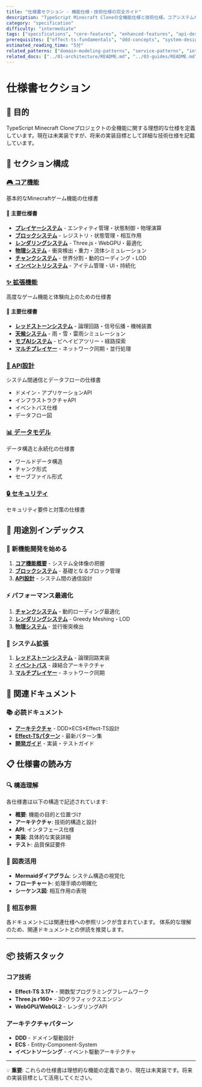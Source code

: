 ```yaml
---
title: "仕様書セクション - 機能仕様・技術仕様の完全ガイド"
description: "TypeScript Minecraft Cloneの全機能仕様と技術仕様。コアシステムから拡張機能までの完全なリファレンス。"
category: "specification"
difficulty: "intermediate"
tags: ["specifications", "core-features", "enhanced-features", "api-design", "data-models"]
prerequisites: ["effect-ts-fundamentals", "ddd-concepts", "system-design"]
estimated_reading_time: "5分"
related_patterns: ["domain-modeling-patterns", "service-patterns", "integration-patterns"]
related_docs: ["../01-architecture/README.md", "../03-guides/README.md"]
---
```


# 仕様書セクション

## 🎯 目的

TypeScript Minecraft Cloneプロジェクトの全機能に関する理想的な仕様を定義しています。現在は未実装ですが、将来の実装目標として詳細な技術仕様を記載しています。

## 📁 セクション構成

### [🎮 コア機能](00-core-features/)
基本的なMinecraftゲーム機能の仕様書

#### 🔗 主要仕様書
- **[プレイヤーシステム](00-core-features/02-player-system.md)** - エンティティ管理・状態制御・物理演算
- **[ブロックシステム](00-core-features/03-block-system.md)** - レジストリ・状態管理・相互作用
- **[レンダリングシステム](00-core-features/05-rendering-system.md)** - Three.js・WebGPU・最適化
- **[物理システム](00-core-features/06-physics-system.md)** - 衝突検出・重力・流体シミュレーション
- **[チャンクシステム](00-core-features/07-chunk-system.md)** - 世界分割・動的ローディング・LOD
- **[インベントリシステム](00-core-features/01-inventory-system.md)** - アイテム管理・UI・持続化

### [✨ 拡張機能](01-enhanced-features/)
高度なゲーム機能と体験向上のための仕様書

#### 🔗 主要仕様書
- **[レッドストーンシステム](01-enhanced-features/01-redstone-system.md)** - 論理回路・信号伝播・機械装置
- **[天候システム](01-enhanced-features/02-weather-system.md)** - 雨・雪・雷雨シミュレーション
- **[モブAIシステム](01-enhanced-features/04-mob-ai-system.md)** - ビヘイビアツリー・経路探索
- **[マルチプレイヤー](01-enhanced-features/10-multiplayer-architecture.md)** - ネットワーク同期・並行処理

### [🔌 API設計](02-api-design/)
システム間通信とデータフローの仕様書
- ドメイン・アプリケーションAPI
- インフラストラクチャAPI
- イベントバス仕様
- データフロー図

### [📊 データモデル](03-data-models/)
データ構造と永続化の仕様書
- ワールドデータ構造
- チャンク形式
- セーブファイル形式

### [🔒 セキュリティ](04-security-specification.md)
セキュリティ要件と対策の仕様書

## 🎯 用途別インデックス

### 🚀 新機能開発を始める
1. **[コア機能概要](00-core-features/00-overview.md)** - システム全体像の把握
2. **[ブロックシステム](00-core-features/03-block-system.md)** - 基礎となるブロック管理
3. **[API設計](02-api-design/)** - システム間の通信設計

### ⚡ パフォーマンス最適化
1. **[チャンクシステム](00-core-features/07-chunk-system.md)** - 動的ローディング最適化
2. **[レンダリングシステム](00-core-features/05-rendering-system.md)** - Greedy Meshing・LOD
3. **[物理システム](00-core-features/06-physics-system.md)** - 並行衝突検出

### 🔧 システム拡張
1. **[レッドストーンシステム](01-enhanced-features/01-redstone-system.md)** - 論理回路実装
2. **[イベントバス](02-api-design/02-event-bus-specification.md)** - 疎結合アーキテクチャ
3. **[マルチプレイヤー](01-enhanced-features/10-multiplayer-architecture.md)** - ネットワーク同期

## 🔗 関連ドキュメント

### 📚 必読ドキュメント
- **[アーキテクチャ](../01-architecture/)** - DDD×ECS×Effect-TS設計
- **[Effect-TSパターン](../01-architecture/06-effect-ts-patterns.md)** - 最新パターン集
- **[開発ガイド](../03-guides/)** - 実装・テストガイド

## 📋 仕様書の読み方

### 🔍 **構造理解**
各仕様書は以下の構造で記述されています:
- **概要**: 機能の目的と位置づけ
- **アーキテクチャ**: 技術的構造と設計
- **API**: インタフェース仕様
- **実装**: 具体的な実装詳細
- **テスト**: 品質保証要件

### 🎨 **図表活用**
- **Mermaidダイアグラム**: システム構造の視覚化
- **フローチャート**: 処理手順の明確化
- **シーケンス図**: 相互作用の表現

### 🧩 **相互参照**
各ドキュメントには関連仕様への参照リンクが含まれています。
体系的な理解のため、関連ドキュメントとの併読を推奨します。

---

## 📦 技術スタック

### コア技術
- **Effect-TS 3.17+** - 関数型プログラミングフレームワーク
- **Three.js r160+** - 3Dグラフィックスエンジン
- **WebGPU/WebGL2** - レンダリングAPI

### アーキテクチャパターン
- **DDD** - ドメイン駆動設計
- **ECS** - Entity-Component-System
- **イベントソーシング** - イベント駆動アーキテクチャ

---

💡 **重要**: これらの仕様書は理想的な機能の定義であり、現在は未実装です。将来の実装目標として活用してください。
